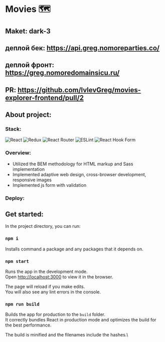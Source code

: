 #  Movies 🗺️

## Maket: dark-3

## деплой бек: https://api.greg.nomoreparties.co/
## деплой фронт: https://greg.nomoredomainsicu.ru/
## PR: https://github.com/IvlevGreg/movies-explorer-frontend/pull/2

## About project:
### Stack:

![React](https://img.shields.io/badge/react-%2320232a.svg?style=for-the-badge&logo=react&logoColor=%2361DAFB)
![Redux](https://img.shields.io/badge/redux-%23593d88.svg?style=for-the-badge&logo=redux&logoColor=white)
![React Router](https://img.shields.io/badge/React_Router-CA4245?style=for-the-badge&logo=react-router&logoColor=white)
![ESLint](https://img.shields.io/badge/eslint-4B32C3.svg?style=for-the-badge&logo=eslint&logoColor=white)
![React Hook Form](https://img.shields.io/badge/react_hook_form-EC5990.svg?style=for-the-badge&logo=reacthookform&logoColor=white)

### Overview:
- Utilized the BEM methodology for HTML markup and Sass implementation
- Implemented adaptive web design, cross-browser development, responsive images
- Implemented js form with validation

### Deploy: 

## Get started:

In the project directory, you can run:

### `npm i`

Installs command a package and any packages that it depends on.

### `npm start`

Runs the app in the development mode.\
Open [http://localhost:3000](http://localhost:3000) to view it in the browser.

The page will reload if you make edits.\
You will also see any lint errors in the console.

### `npm run build`

Builds the app for production to the `build` folder.\
It correctly bundles React in production mode and optimizes the build for the best performance.

The build is minified and the filenames include the hashes.\






